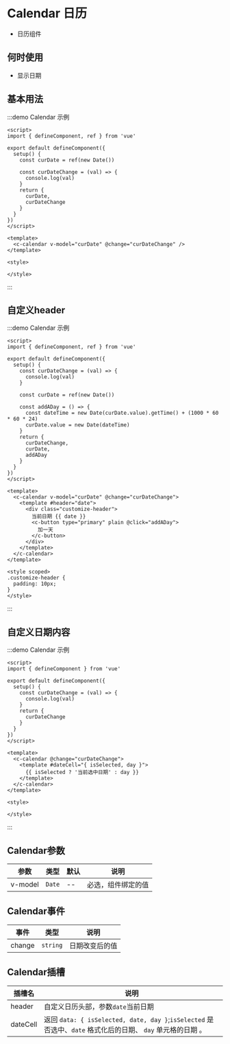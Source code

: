 # Calendar 日历

- 日历组件

## 何时使用

- 显示日期

## 基本用法

:::demo Calendar 示例

```vue
<script>
import { defineComponent, ref } from 'vue'

export default defineComponent({
  setup() {
    const curDate = ref(new Date())

    const curDateChange = (val) => {
      console.log(val)
    }
    return {
      curDate,
      curDateChange
    }
  }
})
</script>

<template>
  <c-calendar v-model="curDate" @change="curDateChange" />
</template>

<style>

</style>
```

:::

## 自定义header

:::demo Calendar 示例

```vue
<script>
import { defineComponent, ref } from 'vue'

export default defineComponent({
  setup() {
    const curDateChange = (val) => {
      console.log(val)
    }

    const curDate = ref(new Date())

    const addADay = () => {
      const dateTime = new Date(curDate.value).getTime() + (1000 * 60 * 60 * 24)
      curDate.value = new Date(dateTime)
    }
    return {
      curDateChange,
      curDate,
      addADay
    }
  }
})
</script>

<template>
  <c-calendar v-model="curDate" @change="curDateChange">
    <template #header="date">
      <div class="customize-header">
        当前日期 {{ date }}
        <c-button type="primary" plain @click="addADay">
          加一天
        </c-button>
      </div>
    </template>
  </c-calendar>
</template>

<style scoped>
.customize-header {
  padding: 10px;
}
</style>
```

:::

## 自定义日期内容

:::demo Calendar 示例

```vue
<script>
import { defineComponent } from 'vue'

export default defineComponent({
  setup() {
    const curDateChange = (val) => {
      console.log(val)
    }
    return {
      curDateChange
    }
  }
})
</script>

<template>
  <c-calendar @change="curDateChange">
    <template #dateCell="{ isSelected, day }">
      {{ isSelected ? '当前选中日期' : day }}
    </template>
  </c-calendar>
</template>

<style>

</style>
```

:::

## Calendar参数

| 参数    | 类型   | 默认 | 说明               |
| ------- | ------ | ---- | ------------------ |
| v-model | `Date` | --   | 必选，组件绑定的值 |

## Calendar事件

| 事件   | 类型     | 说明           |
| ------ | -------- | -------------- |
| change | `string` | 日期改变后的值 |

## Calendar插槽

| 插槽名   | 说明                                                                                                        |
| -------- | ----------------------------------------------------------------------------------------------------------- |
| header   | 自定义日历头部，参数`date`当前日期                                                                          |
| dateCell | 返回 `data: { isSelected, date, day }`;`isSelected` 是否选中、`date` 格式化后的日期、 `day` 单元格的日期 。 |
